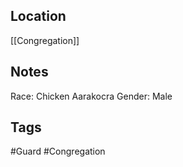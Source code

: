 ## Location
[[Congregation]]

## Notes
Race: Chicken Aarakocra
Gender: Male


## Tags
#Guard #Congregation